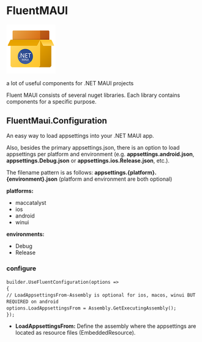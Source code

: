 # FluentMAUI

![FluentMAUI](https://raw.githubusercontent.com/lk-code/fluent-maui/main/resources/project-logo-128px.png)

a lot of useful components for .NET MAUI projects

Fluent MAUI consists of several nuget libraries. Each library contains components for a specific purpose.

## FluentMaui.Configuration
An easy way to load appsettings into your .NET MAUI app.

Also, besides the primary appsettings.json, there is an option to load appsettings per platform and environment (e.g. **appsettings.android.json**, **appsettings.Debug.json** or **appsettings.ios.Release.json**, etc.).

The filename pattern is as follows: **appsettings.{platform}.{environment}.json** (platform and environment are both optional)

**platforms:**
* maccatalyst
* ios
* android
* winui

**environments:**
* Debug
* Release

### configure
`builder.UseFluentConfiguration(options =>`  
`{`  
`// LoadAppsettingsFrom-Assembly is optional for ios, macos, winui BUT REQUIRED on android`  
`options.LoadAppsettingsFrom = Assembly.GetExecutingAssembly();`  
`});`

* **LoadAppsettingsFrom:** Define the assembly where the appsettings are located as resource files (EmbeddedResource).